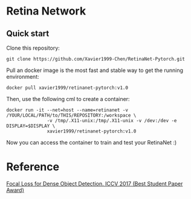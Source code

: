 # Retina Network
## Quick start
Clone this repository:
```
git clone https://github.com/Xavier1999-Chen/RetinaNet-Pytorch.git
```

Pull an docker image is the most fast and stable way to get the running environment:
```
docker pull xavier1999/retinanet-pytorch:v1.0
```

Then, use the following cml to create a container:
```
docker run -it --net=host --name=retinanet -v /YOUR/LOCAL/PATH/to/THIS/REPOSITORY:/workspace \
               -v /tmp/.X11-unix:/tmp/.X11-unix -v /dev:/dev -e DISPLAY=$DISPLAY \
               xavier1999/retinanet-pytorch:v1.0
```

Now you can access the container to train and test your RetinaNet :)
# Reference
[Focal Loss for Dense Object Detection. ICCV 2017 (Best Student Paper Award)](https://arxiv.org/abs/1708.02002)
